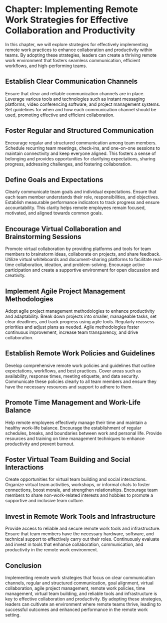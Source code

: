 Chapter: Implementing Remote Work Strategies for Effective Collaboration and Productivity
=========================================================================================

In this chapter, we will explore strategies for effectively implementing remote work practices to enhance collaboration and productivity within teams. By adopting these strategies, leaders can create a thriving remote work environment that fosters seamless communication, efficient workflows, and high-performing teams.

Establish Clear Communication Channels
--------------------------------------

Ensure that clear and reliable communication channels are in place. Leverage various tools and technologies such as instant messaging platforms, video conferencing software, and project management systems. Set guidelines for when and how each communication channel should be used, promoting effective and efficient collaboration.

Foster Regular and Structured Communication
-------------------------------------------

Encourage regular and structured communication among team members. Schedule recurring team meetings, check-ins, and one-on-one sessions to maintain connectivity and keep everyone aligned. This fosters a sense of belonging and provides opportunities for clarifying expectations, sharing progress, addressing challenges, and fostering collaboration.

Define Goals and Expectations
-----------------------------

Clearly communicate team goals and individual expectations. Ensure that each team member understands their role, responsibilities, and objectives. Establish measurable performance indicators to track progress and ensure accountability. This clarity helps remote employees remain focused, motivated, and aligned towards common goals.

Encourage Virtual Collaboration and Brainstorming Sessions
----------------------------------------------------------

Promote virtual collaboration by providing platforms and tools for team members to brainstorm ideas, collaborate on projects, and share feedback. Utilize virtual whiteboards and document-sharing platforms to facilitate real-time collaboration, ideation, and problem-solving. Encourage active participation and create a supportive environment for open discussion and creativity.

Implement Agile Project Management Methodologies
------------------------------------------------

Adopt agile project management methodologies to enhance productivity and adaptability. Break down projects into smaller, manageable tasks, set clear deadlines, and track progress using agile tools. Regularly reassess priorities and adjust plans as needed. Agile methodologies foster continuous improvement, increase team transparency, and drive collaboration.

Establish Remote Work Policies and Guidelines
---------------------------------------------

Develop comprehensive remote work policies and guidelines that outline expectations, workflows, and best practices. Cover areas such as availability, response times, meeting etiquette, and data security. Communicate these policies clearly to all team members and ensure they have the necessary resources and support to adhere to them.

Promote Time Management and Work-Life Balance
---------------------------------------------

Help remote employees effectively manage their time and maintain a healthy work-life balance. Encourage the establishment of regular schedules, breaks, and boundaries between work and personal life. Provide resources and training on time management techniques to enhance productivity and prevent burnout.

Foster Virtual Team Building and Social Interactions
----------------------------------------------------

Create opportunities for virtual team building and social interactions. Organize virtual team activities, workshops, or informal chats to foster connections, boost morale, and strengthen relationships. Encourage team members to share non-work-related interests and hobbies to promote a supportive and inclusive team culture.

Invest in Remote Work Tools and Infrastructure
----------------------------------------------

Provide access to reliable and secure remote work tools and infrastructure. Ensure that team members have the necessary hardware, software, and technical support to effectively carry out their roles. Continuously evaluate and invest in tools that enhance collaboration, communication, and productivity in the remote work environment.

Conclusion
----------

Implementing remote work strategies that focus on clear communication channels, regular and structured communication, goal alignment, virtual collaboration, agile project management, remote work policies, time management, virtual team building, and reliable tools and infrastructure is key to effective collaboration and productivity. By adopting these strategies, leaders can cultivate an environment where remote teams thrive, leading to successful outcomes and enhanced performance in the remote work setting.

